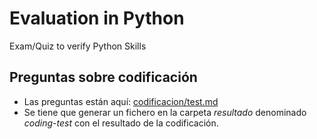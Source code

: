 # Evaluation in Python

Exam/Quiz to verify Python Skills 

## Preguntas sobre codificación

* Las preguntas están aquí: [codificacion/test.md](codificacion/test.md)
* Se tiene que generar un fichero en la carpeta *resultado* denominado *coding-test* con el resultado de la codificación.


